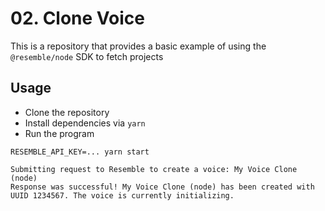 # 02. Clone Voice

This is a repository that provides a basic example of using the `@resemble/node` SDK to fetch projects

## Usage
- Clone the repository
- Install dependencies via `yarn`
- Run the program 
```
RESEMBLE_API_KEY=... yarn start

Submitting request to Resemble to create a voice: My Voice Clone (node)
Response was successful! My Voice Clone (node) has been created with UUID 1234567. The voice is currently initializing.
```
